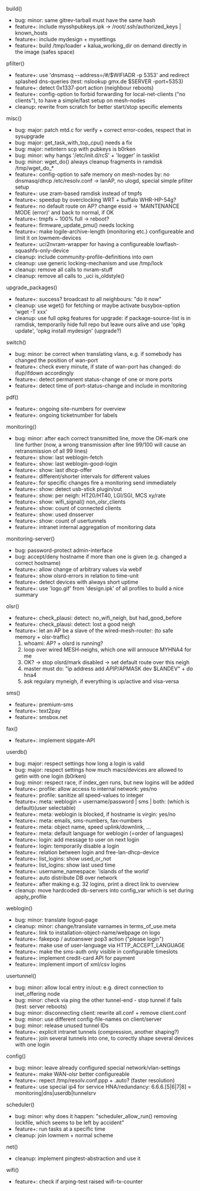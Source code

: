 build()
* bug: minor: same gitrev-tarball must have the same hash
* feature+: include mysshpubkeys.ipk -> /root/.ssh/authorized_keys | known_hosts
* feature+: include mydesign + mysettings
* feature+: build /tmp/loader + kalua_working_dir on demand directly in the image (safes space)

pfilter()
* feature+: use 'dnsmasq --address=/#/$WIFIADR -p 5353' and redirect splashed dns-queries (test: nslookup gmx.de $SERVER -port=5353)
* feature+: detect 0x1337-port action (neighbour reboots)
* feature+: config-option to forbid forwarding for local-net-clients ("no clients"), to have a simple/fast setup on mesh-nodes
* cleanup: rewrite from scratch for better start/stop specific elements

misc()
* bug: major: patch mtd.c for verify + correct error-codes, respect that in sysupgrade
* bug: major: get_task_with_top_cpu() needs a fix
* bug: major: netintern scp with pubkeys is b0rken
* bug: minor: why hangs '/etc/init.d/rcS' + 'logger' in tasklist
* bug: minor: wget_do() always cleanup fragments in ramdisk /tmp/wget_do_*
* feature+: config-option to safe memory on mesh-nodes by: no dnsmasq/dhcp /etc/resolv.conf -> lanAP, no ulogd, special simple pfilter setup
* feature+: use zram-based ramdisk instead of tmpfs
* feature+: speedup by overclocking WRT + buffalo WHR-HP-54g?
* feature+: no default route on AP? change essid -> 'MAINTENANCE MODE (error)' and back to normal, if OK
* feature+: tmpfs ~ 100% full -> reboot?
* feature+: firmware_update_pmu() needs locking
* feature+: make logile-archive-length (monitoring etc.) configureable and limit it on lowmem-devices
* feature+: uci2nvram-wrapper for having a configureable lowflash-squashfs-only-device
* cleanup: include community-profile-definitions into own
* cleanup: use generic locking-mechanism and use /tmp/lock
* cleanup: remove all calls to nvram-stuff
* cleanup: remove all calls to _uci is_oldstyle()

upgrade_packages()
* feature+: success? broadcast to all neighbours: "do it now"
* cleanup: use wget() for fetching or maybe activate busybox-option 'wget -T xxx'
* cleanup: use full opkg features for upgrade: if package-source-list is in ramdisk, temporarily hide full repo but leave ours alive and use 'opkg update', 'opkg install mydesign' (upgrade?)

switch()
* bug: minor: be correct when translating vlans, e.g. if somebody has changed the position of wan-port
* feature+: check every minute, if state of wan-port has changed: do ifup/ifdown accordingly
* feature+: detect permanent status-change of one or more ports
* feature+: detect time of port-status-change and include in monitoring

pdf()
* feature+: ongoing site-numbers for overview
* feature+: ongoing ticketnumber for labels

monitoring()
* bug: minor: after each correct transmitted line, move the OK-mark one line further (now, a wrong transmission after line 99/100 will cause an retransmission of all 99 lines)
* feature+: show: last weblogin-fetch
* feature+: show: last weblogin-good-login
* feature+: show: last dhcp-offer
* feature+: different/shorter intervals for different values
* feature+: for specific changes fire a monitoring send immediately
* feature+: show: detect usb-stick plugin/out
* feature+: show: per neigh: HT20/HT40, LGI/SGI, MCS xy/rate
* feature+: show: wifi_signal() non_olsr_clients
* feature+: show: count of connected clients
* feature+: show: used dnsserver
* feature+: show: count of usertunnels
* feature+: intranet internal aggregation of monitoring data

monitoring-server()
* bug: password-protect admin-interface
* bug: accept/deny hostname if more than one is given (e.g. changed a correct hostname)
* feature+: allow change of arbitrary values via webif
* feature+: show olsrd-errors in relation to time-unit
* feature+: detect devices with always short uptime
* feature+: use 'logo.gif' from 'design.ipk' of all profiles to build a nice summary

olsr()
* feature+: check_plausi: detect: no_wifi_neigh, but had_good_before
* feature+: check_plausi: detect: lost a good neigh
* feature+: let an AP be a slave of the wired-mesh-router: (to safe memory + olsr-traffic)
	1) whoami: AP? + olsrd is running?
	2) loop over wired MESH-neighs, which one will annouce MYHNA4 for me
	3) OK? -> stop olsrd/mark disabled -> set default route over this neigh
	4) master must do: "ip address add $APIP/$APMASK dev $LANDEV" + do hna4
	5) ask regulary myneigh, if everything is up/active and visa-versa

sms()
* feature+: premium-sms
* feature+: text2pay
* feature+: smsbox.net

fax()
* feature+: implement sipgate-API

userdb()
* bug: major: respect settings how long a login is valid
* bug: major: respect settings how much macs/devices are allowed to getin with one login (b0rken)
* bug: minor: respect race, if index_gen runs, but new logins will be added
* feature+: profile: allow access to internal network: yes/no
* feature+: profile: sanitize all speed-values to integer
* feature+: meta: weblogin = username/password | sms | both: (which is default)(user selectable)
* feature+: meta: weblogin is blocked, if hostname is virgin: yes/no
* feature+: meta: emails, sms-numbers, fax-numbers 
* feature+: meta: object name, speed uplink/downlink, ...
* feature+: meta: default language for weblogin (=order of languages)
* feature+: login: add message to user on next login
* feature+: login: temporarily disable a login
* feature+: relation between login and free-lan-dhcp-device
* feature+: list_logins: show used_or_not
* feature+: list_logins: show last used time
* feature+: username_namespace: 'islands of the world'
* feature+: auto distribute DB over network
* feature+: after making e.g. 32 logins, print a direct link to overview
* cleanup: move hardcoded db-servers into config_var which is set during apply_profile

weblogin()
* bug: minor: translate logout-page
* cleanup: minor: change/translate varnames in terms_of_use.meta
* feature+: link to installation-object-name/webpage on logo
* feature+: fakepop / autoanswer pop3 action ("please login")
* feature+: make use of user-language via HTTP_ACCEPT_LANGUAGE
* feature+: make the sms-auth only visible in configurable timeslots
* feature+: implement credit-card API for payment
* feature+: implement import of xml/csv logins

usertunnel()
* bug: minor: allow local entry in/out: e.g. direct connection to inet_offering node
* bug: minor: check via ping the other tunnel-end - stop tunnel if fails (test: server reboots)
* bug: minor: disconnecting client: rewrite all.conf + remove client.conf 
* bug: minor: use different config-file-names on client/server
* bug: minor: release unused tunnel IDs
* feature+: explicit intranet tunnels (compression, another shaping?)
* feature+: join several tunnels into one, to corectly shape several devices with one login

config()
* bug: minor: leave already configured special network/vlan-settings
* feature+: make WAN-olsr better configureable
* feature+: repect /tmp/resolv.conf.ppp + .auto? (faster resolution)
* feature+: use special ip4 for service HNA/redundancy: 6.6.6.[5|6|7|8] = monitoring|dns|userdb|tunnelsrv

scheduler()
* bug: minor: why does it happen: "scheduler_allow_run() removing lockfile, which seems to be left by accident"
* feature+: run tasks at a specific time
* cleanup: join lowmem + normal scheme

net()
* cleanup: implement pingtest-abstraction and use it

wifi()
* feature+: check if arping-test raised wifi-tx-counter

